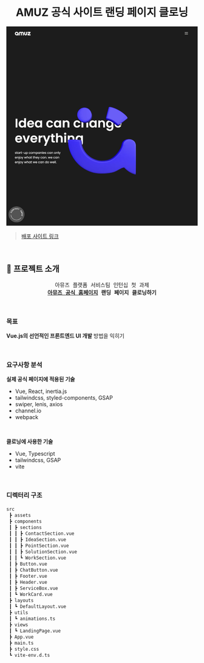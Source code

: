 <div align="center">

# AMUZ 공식 사이트 랜딩 페이지 클로닝

</div>

![alt text](/public/readme-thumbnail.png)

> [배포 사이트 링크](https://amuz-official-clone.vercel.app/)

<br>

## 🚀 프로젝트 소개

<div align="center">
<pre>
아뮤즈 플랫폼 서비스팀 인턴십 첫 과제
<strong><a href="https://amuz.co.kr/" target="_blank">아뮤즈 공식 홈페이지</a> 랜딩 페이지 클로닝하기</strong>
</pre>
</div>

<br />

### 목표

**Vue.js의 선언적인 프론트엔드 UI 개발** 방법을 익히기

<br />

### 요구사항 분석

**실제 공식 페이지에 적용된 기술**

- Vue, React, inertia.js
- tailwindcss, styled-components, GSAP
- swiper, lenis, axios
- channel.io
- webpack

<br />

**클로닝에 사용한 기술**

- Vue, Typescript
- tailwindcss, GSAP
- vite

<br />

### 디렉터리 구조

```plain
src
 ┣ assets
 ┣ components
 ┃ ┣ sections
 ┃ ┃ ┣ ContactSection.vue
 ┃ ┃ ┣ IdeaSection.vue
 ┃ ┃ ┣ PointSection.vue
 ┃ ┃ ┣ SolutionSection.vue
 ┃ ┃ ┗ WorkSection.vue
 ┃ ┣ Button.vue
 ┃ ┣ ChatButton.vue
 ┃ ┣ Footer.vue
 ┃ ┣ Header.vue
 ┃ ┣ ServiceBox.vue
 ┃ ┗ WorkCard.vue
 ┣ layouts
 ┃ ┗ DefaultLayout.vue
 ┣ utils
 ┃ ┗ animations.ts
 ┣ views
 ┃ ┗ LandingPage.vue
 ┣ App.vue
 ┣ main.ts
 ┣ style.css
 ┗ vite-env.d.ts
```
